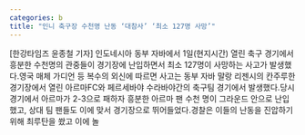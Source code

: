 ```yaml
---
categories: b
title: "인니 축구장 수천명 난동 ‘대참사’ ‘최소 127명 사망’"
---
```

[한강타임즈 윤종철 기자] 인도네시아 동부 자바에서 1일(현지시간) 열린 축구 경기에서 흥분한 수천명의 관중들이 경기장에 난입하면서 최소 127명이 사망하는 사고가 발생했다.영국 매체 가디언 등 복수의 외신에 따르면 사고는 동부 자바 말랑 리젠시의 칸주루한 경기장에서 열린 아르마FC와 페르세바야 수라바야간의 축구팀 경기에서 발생했다.당시 경기에서 아르마가 2-3으로 패하자 흥분한 아르마 팬 수천 명이 그라운드 안으로 난입했고, 상대 팀 팬들도 이에 맞서 경기장으로 뛰어들었다.경찰은 이들의 난동을 진압하기 위해 최루탄을 쐈고 이에 놀